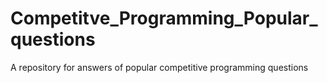 # Competitve_Programming_Popular_questions
A repository for answers of popular competitive programming questions
